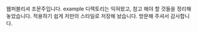 ##
웹퍼블리셔 조문주입니다.
example 디렉토리는 익혀왔고, 
참고 해야 할 것들을 정리해 놓았습니다.
적용하기 쉽게 저만의 스타일로 저장해 놨습니다.
방문해 주셔서 감사합니다.
